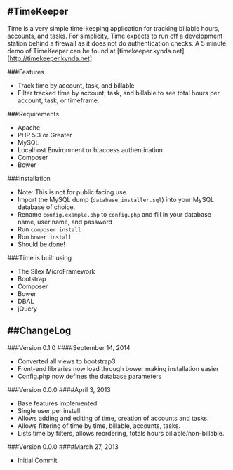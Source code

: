 #TimeKeeper
----------------------------------------
Time is a very simple time-keeping application for tracking billable hours, 
accounts, and tasks. For simplicity, Time expects to run off a development 
station behind a firewall as it does not do authentication checks. 
A 5 minute demo of TimeKeeper can be found at 
[timekeeper.kynda.net][http://timekeeper.kynda.net]

###Features
- Track time by account, task, and billable
- Filter tracked time by account, task, and billable to see total hours per account, task, or timeframe.

###Requirements
- Apache
- PHP 5.3 or Greater
- MySQL
- Localhost Environment or htaccess authentication
- Composer
- Bower

###Installation
- Note: This is not for public facing use.
- Import the MySQL dump (`database_installer.sql`) into your MySQL database of
  choice.
- Rename `config.example.php` to `config.php` and fill in your database name,
  user name, and password
- Run `composer install`
- Run `bower install`
- Should be done!

###Time is built using
- The Silex MicroFramework
- Bootstrap
- Composer
- Bower
- DBAL
- jQuery

##ChangeLog
----------------------------------------

###Version 0.1.0
####September 14, 2014
- Converted all views to bootstrap3
- Front-end libraries now load through bower making installation easier
- Config.php now defines the database parameters

###Version 0.0.0
####April 3, 2013
- Base features implemented.
- Single user per install.
- Allows adding and editing of time, creation of accounts and tasks.
- Allows filtering of time by time, billable, accounts, tasks.
- Lists time by filters, allows reordering, totals hours billable/non-billable.

###Version 0.0.0
####March 27, 2013
- Initial Commit
